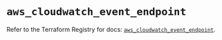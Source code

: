 # `aws_cloudwatch_event_endpoint`

Refer to the Terraform Registry for docs: [`aws_cloudwatch_event_endpoint`](https://registry.terraform.io/providers/hashicorp/aws/6.11.0/docs/resources/cloudwatch_event_endpoint).
